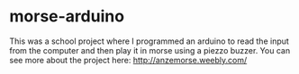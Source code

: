 # morse-arduino

This was a school project where I programmed an arduino to read the input from the computer and then play it in morse using a piezzo buzzer.
You can see more about the project here: http://anzemorse.weebly.com/ 
